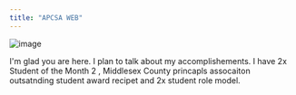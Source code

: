 ```yaml
---
title: "APCSA WEB"
---
```

![image](https://user-images.githubusercontent.com/88113145/172909754-8e433050-6d1d-4eab-b260-fec0c6c55bc5.png)

I'm glad you are here. I plan to talk about my accomplishements. I have 2x Student of the Month 2 , Middlesex County princapls assocaiton outsatnding student award recipet and 2x student role model. 

